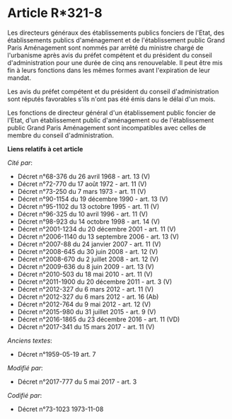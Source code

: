 # Article R*321-8

Les directeurs généraux des établissements publics fonciers de l'Etat, des établissements publics d'aménagement et de
l'établissement public Grand Paris Aménagement sont nommés par arrêté du ministre chargé de l'urbanisme après avis du préfet
compétent et du président du conseil d'administration pour une durée de cinq ans renouvelable. Il peut être mis fin à leurs
fonctions dans les mêmes formes avant l'expiration de leur mandat.

Les avis du préfet compétent et du président du conseil d'administration sont réputés favorables s'ils n'ont pas été émis
dans le délai d'un mois.

Les fonctions de directeur général d'un établissement public foncier de l'Etat, d'un établissement public d'aménagement ou de
l'établissement public Grand Paris Aménagement sont incompatibles avec celles de membre du conseil d'administration.

**Liens relatifs à cet article**

_Cité par_:

  - Décret n°68-376 du 26 avril 1968 - art. 13 (V)
  - Décret n°72-770 du 17 août 1972 - art. 11 (V)
  - Décret n°73-250 du 7 mars 1973 - art. 11 (V)
  - Décret n°90-1154 du 19 décembre 1990 - art. 13 (V)
  - Décret n°95-1102 du 13 octobre 1995 - art. 11 (V)
  - Décret n°96-325 du 10 avril 1996 - art. 11 (V)
  - Décret n°98-923 du 14 octobre 1998 - art. 14 (V)
  - Décret n°2001-1234 du 20 décembre 2001 - art. 11 (V)
  - Décret n°2006-1140 du 13 septembre 2006 - art. 13 (V)
  - Décret n°2007-88 du 24 janvier 2007 - art. 11 (V)
  - Décret n°2008-645 du 30 juin 2008 - art. 12 (V)
  - Décret n°2008-670 du 2 juillet 2008 - art. 12 (V)
  - Décret n°2009-636 du 8 juin 2009 - art. 13 (V)
  - Décret n°2010-503 du 18 mai 2010 - art. 11 (V)
  - Décret n°2011-1900 du 20 décembre 2011 - art. 3 (V)
  - Décret n°2012-327  du 6 mars 2012 - art. 11 (V)
  - Décret n°2012-327  du 6 mars 2012 - art. 16 (Ab)
  - Décret n°2012-764 du 9 mai 2012 - art. 12 (V)
  - Décret n°2015-980 du 31 juillet 2015 - art. 9 (V)
  - Décret n°2016-1865 du 23 décembre 2016 - art. 11 (VD)
  - Décret n°2017-341 du 15 mars 2017 - art. 11 (V)

_Anciens textes_:

  - Décret n°1959-05-19 art. 7

_Modifié par_:

  - Décret n°2017-777 du 5 mai 2017 - art. 3

_Codifié par_:

  - Décret n°73-1023 1973-11-08
